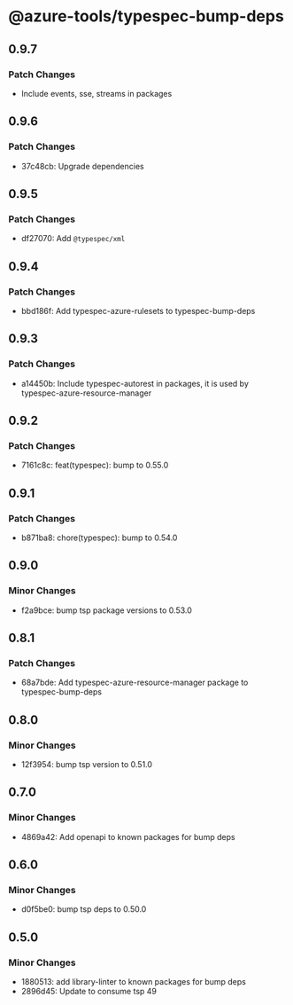 # @azure-tools/typespec-bump-deps

## 0.9.7

### Patch Changes

- Include events, sse, streams in packages

## 0.9.6

### Patch Changes

- 37c48cb: Upgrade dependencies

## 0.9.5

### Patch Changes

- df27070: Add `@typespec/xml`

## 0.9.4

### Patch Changes

- bbd186f: Add typespec-azure-rulesets to typespec-bump-deps

## 0.9.3

### Patch Changes

- a14450b: Include typespec-autorest in packages, it is used by typespec-azure-resource-manager

## 0.9.2

### Patch Changes

- 7161c8c: feat(typespec): bump to 0.55.0

## 0.9.1

### Patch Changes

- b871ba8: chore(typespec): bump to 0.54.0

## 0.9.0

### Minor Changes

- f2a9bce: bump tsp package versions to 0.53.0

## 0.8.1

### Patch Changes

- 68a7bde: Add typespec-azure-resource-manager package to typespec-bump-deps

## 0.8.0

### Minor Changes

- 12f3954: bump tsp version to 0.51.0

## 0.7.0

### Minor Changes

- 4869a42: Add openapi to known packages for bump deps

## 0.6.0

### Minor Changes

- d0f5be0: bump tsp deps to 0.50.0

## 0.5.0

### Minor Changes

- 1880513: add library-linter to known packages for bump deps
- 2896d45: Update to consume tsp 49
